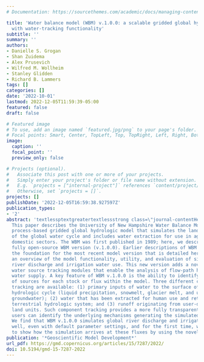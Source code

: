 ```yaml
---
# Documentation: https://sourcethemes.com/academic/docs/managing-content/

title: 'Water balance model (WBM) v.1.0.0: a scalable gridded global hydrologic model
  with water-tracking functionality'
subtitle: ''
summary: ''
authors:
- Danielle S. Grogan
- Shan Zuidema
- Alex Prusevich
- Wilfred M. Wollheim
- Stanley Glidden
- Richard B. Lammers
tags: []
categories: []
date: '2022-10-01'
lastmod: 2022-12-05T11:59:39-05:00
featured: false
draft: false

# Featured image
# To use, add an image named `featured.jpg/png` to your page's folder.
# Focal points: Smart, Center, TopLeft, Top, TopRight, Left, Right, BottomLeft, Bottom, BottomRight.
image:
  caption: ''
  focal_point: ''
  preview_only: false

# Projects (optional).
#   Associate this post with one or more of your projects.
#   Simply enter your project's folder or file name without extension.
#   E.g. `projects = ["internal-project"]` references `content/project/deep-learning/index.md`.
#   Otherwise, set `projects = []`.
projects: []
publishDate: '2022-12-05T16:59:38.927597Z'
publication_types:
- '2'
abstract: 'textlessptextgreatertextlessstrong class=\"journal-contentHeaderColor\"textgreaterAbstract.textless/strongtextgreater
  This paper describes the University of New Hampshire Water Balance Model, WBM, a
  process-based gridded global hydrologic model that simulates the land surface components
  of the global water cycle and includes water extraction for use in agriculture and
  domestic sectors. The WBM was first published in 1989; here, we describe the first
  fully open-source WBM version (v.1.0.0). Earlier descriptions of WBM methods provide
  the foundation for the most recent model version that is detailed here. We present
  an overview of the model functionality, utility, and evaluation of simulated global
  river discharge and irrigation water use. This new version adds a novel suite of
  water source tracking modules that enable the analysis of flow-path histories on
  water supply. A key feature of WBM v.1.0.0 is the ability to identify the partitioning
  of sources for each stock or flux within the model. Three different categories of
  tracking are available: (1) primary inputs of water to the surface of the terrestrial
  hydrologic cycle (liquid precipitation, snowmelt, glacier melt, and unsustainable
  groundwater); (2) water that has been extracted for human use and returned to the
  terrestrial hydrologic system; and (3) runoff originating from user-defined spatial
  land units. Such component tracking provides a more fully transparent model in that
  users can identify the underlying mechanisms generating the simulated behavior.
  We find that WBM v.1.0.0 simulates global river discharge and irrigation water withdrawals
  well, even with default parameter settings, and for the first time, we are able
  to show how the simulation arrives at these fluxes by using the novel tracking functions.textless/ptextgreater'
publication: '*Geoscientific Model Development*'
url_pdf: https://gmd.copernicus.org/articles/15/7287/2022/
doi: 10.5194/gmd-15-7287-2022
---
```

